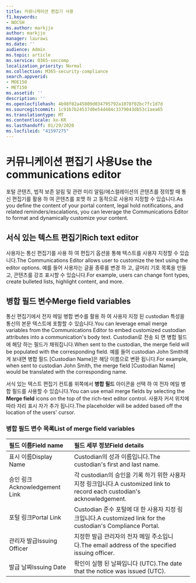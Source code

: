 ```yaml
---
title: 커뮤니케이션 편집기 사용
f1.keywords:
- NOCSH
ms.author: markjjo
author: markjjo
manager: laurawi
ms.date: ''
audience: Admin
ms.topic: article
ms.service: O365-seccomp
localization_priority: Normal
ms.collection: M365-security-compliance
search.appverid:
- MOE150
- MET150
ms.assetid: ''
description: ''
ms.openlocfilehash: 4b98f02a45809d034795792a1078f02bc7fc1d7d
ms.sourcegitcommit: 1c91b7b24537d0e54d484c3379043db53c1aea65
ms.translationtype: MT
ms.contentlocale: ko-KR
ms.lasthandoff: 01/29/2020
ms.locfileid: "41597275"
---
```

# <a name="use-the-communications-editor"></a><span data-ttu-id="928ba-102">커뮤니케이션 편집기 사용</span><span class="sxs-lookup"><span data-stu-id="928ba-102">Use the communications editor</span></span>

<span data-ttu-id="928ba-103">포털 콘텐츠, 법적 보존 알림 및 관련 미리 알림/에스컬레이션의 콘텐츠를 정의할 때 통신 편집기를 활용 하 여 콘텐츠를 포맷 하 고 동적으로 사용자 지정할 수 있습니다.</span><span class="sxs-lookup"><span data-stu-id="928ba-103">As you define the content of your portal content, legal hold notifications, and related reminders/escalations, you can leverage the Communications Editor to format and dynamically customize your content.</span></span>

## <a name="rich-text-editor"></a><span data-ttu-id="928ba-104">서식 있는 텍스트 편집기</span><span class="sxs-lookup"><span data-stu-id="928ba-104">Rich text editor</span></span> 

<span data-ttu-id="928ba-105">사용자는 통신 편집기를 사용 하 여 편집기 옵션을 통해 텍스트를 사용자 지정할 수 있습니다.</span><span class="sxs-lookup"><span data-stu-id="928ba-105">The Communications Editor allows user to customize the text using the editor options.</span></span> <span data-ttu-id="928ba-106">예를 들어 사용자는 글꼴 종류를 변경 하 고, 글머리 기호 목록을 만들고, 콘텐츠를 강조 표시할 수 있습니다.</span><span class="sxs-lookup"><span data-stu-id="928ba-106">For example, users can change font types, create bulleted lists, highlight content, and more.</span></span> 

## <a name="merge-field-variables"></a><span data-ttu-id="928ba-107">병합 필드 변수</span><span class="sxs-lookup"><span data-stu-id="928ba-107">Merge field variables</span></span>

<span data-ttu-id="928ba-108">통신 편집기에서 전자 메일 병합 변수를 활용 하 여 사용자 지정 된 custodian 특성을 통신의 본문 텍스트에 포함할 수 있습니다.</span><span class="sxs-lookup"><span data-stu-id="928ba-108">You can leverage email merge variables from the Communications Editor to embed customized custodian attributes into a communication's body text.</span></span> <span data-ttu-id="928ba-109">Custodian로 전송 되 면 병합 필드에 해당 하는 필드가 채워집니다.</span><span class="sxs-lookup"><span data-stu-id="928ba-109">When sent to the custodian, the merge field will be populated with the corresponding field.</span></span> <span data-ttu-id="928ba-110">예를 들어 custodian John Smith에 게 보내면 병합 필드 [Custodian Name]은 해당 이름으로 변환 됩니다.</span><span class="sxs-lookup"><span data-stu-id="928ba-110">For example, when sent to custodian John Smith, the merge field [Custodian Name] would be translated with the corresponding name.</span></span> 

<span data-ttu-id="928ba-111">서식 있는 텍스트 편집기 컨트롤 위쪽에서 **병합 필드** 아이콘을 선택 하 여 전자 메일 병합 필드를 사용할 수 있습니다.</span><span class="sxs-lookup"><span data-stu-id="928ba-111">You can use email merge fields by selecting the **Merge field** icons on the top of the rich-text editor control.</span></span> <span data-ttu-id="928ba-112">사용자 커서 위치에 따라 자리 표시 자가 추가 됩니다.</span><span class="sxs-lookup"><span data-stu-id="928ba-112">The placeholder will be added based off the location of the users' cursor.</span></span> 

### <a name="list-of-merge-field-variables"></a><span data-ttu-id="928ba-113">병합 필드 변수 목록</span><span class="sxs-lookup"><span data-stu-id="928ba-113">List of merge field variables</span></span>

| <span data-ttu-id="928ba-114">필드 이름</span><span class="sxs-lookup"><span data-stu-id="928ba-114">Field name</span></span>                  | <span data-ttu-id="928ba-115">필드 세부 정보</span><span class="sxs-lookup"><span data-stu-id="928ba-115">Field details</span></span> | 
| :------------------- | :------------------- |
| <span data-ttu-id="928ba-116">표시 이름</span><span class="sxs-lookup"><span data-stu-id="928ba-116">Display Name</span></span>  | <span data-ttu-id="928ba-117">Custodian의 성과 이름입니다.</span><span class="sxs-lookup"><span data-stu-id="928ba-117">The custodian's first and last name.</span></span> | 
| <span data-ttu-id="928ba-118">승인 링크</span><span class="sxs-lookup"><span data-stu-id="928ba-118">Acknowledgement Link</span></span> | <span data-ttu-id="928ba-119">각 custodian의 승인을 기록 하기 위한 사용자 지정 링크입니다.</span><span class="sxs-lookup"><span data-stu-id="928ba-119">A customized link to record each custodian's acknowledgement.</span></span>|                 |
| <span data-ttu-id="928ba-120">포털 링크</span><span class="sxs-lookup"><span data-stu-id="928ba-120">Portal Link</span></span>     | <span data-ttu-id="928ba-121">Custodian 준수 포털에 대 한 사용자 지정 링크입니다.</span><span class="sxs-lookup"><span data-stu-id="928ba-121">A customized link for the custodian's Compliance Portal.</span></span>|                |
| <span data-ttu-id="928ba-122">관리자 발급</span><span class="sxs-lookup"><span data-stu-id="928ba-122">Issuing Officer</span></span>                   | <span data-ttu-id="928ba-123">지정한 발급 관리자의 전자 메일 주소입니다.</span><span class="sxs-lookup"><span data-stu-id="928ba-123">The email address of the specified issuing officer.</span></span>|                   |
| <span data-ttu-id="928ba-124">발급 날짜</span><span class="sxs-lookup"><span data-stu-id="928ba-124">Issuing Date</span></span>                   | <span data-ttu-id="928ba-125">확인이 실행 된 날짜입니다 (UTC).</span><span class="sxs-lookup"><span data-stu-id="928ba-125">The date that the notice was issued (UTC).</span></span>              |